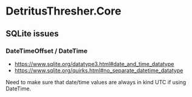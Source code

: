 # DetritusThresher.Core

## SQLite issues

### DateTimeOffset / DateTime

- https://www.sqlite.org/datatype3.html#date_and_time_datatype
- https://www.sqlite.org/quirks.html#no_separate_datetime_datatype

Need to make sure that date/time values are always in kind UTC if using DateTime.

